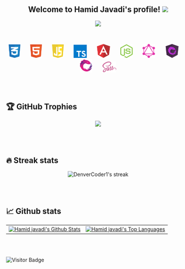 <h2 align="center">
  Welcome to Hamid Javadi's profile!
  <img src="https://media.giphy.com/media/hvRJCLFzcasrR4ia7z/giphy.gif" width="28">
</h2>

<!-- https://github.com/DenverCoder1/readme-typing-svg -->
<p align="center">
  <a href="https://github.com/DenverCoder1/readme-typing-svg">
    <img src="https://readme-typing-svg.herokuapp.com/?lines=Full-stack%20developer;10%2B%20Years%20of%20experience;Always%20learning%20new%20things&font=Fira%20Code&center=true&width=440&height=45&color=FA8B00&vCenter=true&size=22">
  </a>
</p>

<!-- Languages and tools icons section -->
<br />

<p align="center">
    <img width="32px" alt="CSS" title="CSS" src="images/css.svg"/>
    <span>&#8287;&#8287;&#8287;&#8287;&#8287;</span>
    <img width="32px" alt="HTML" title="HTML" src="images/html.svg"/>
    <span>&#8287;&#8287;&#8287;&#8287;&#8287;</span>
    <img width="32px" alt="Javascript" title="Javascript" src="images/javascript.svg"/>
    <span>&#8287;&#8287;&#8287;&#8287;&#8287;</span>
    <img width="36px" alt="TypeScript" title="TypeScript" src="images/typescript.svg"/>
    <span>&#8287;&#8287;&#8287;&#8287;&#8287;</span>
    <img width="36px" alt="Angular" title="Angular" src="images/angular.svg"/>
    <span>&#8287;&#8287;&#8287;&#8287;&#8287;</span>
    <img width="34px" alt="NodeJs" title="NodeJs" src="images/nodejs.svg"/>
    <span>&#8287;&#8287;&#8287;&#8287;&#8287;</span>
    <img width="34px" alt="GraphQL" title="GraphQL" src="images/graphql.svg"/>
    <span>&#8287;&#8287;&#8287;&#8287;&#8287;</span>
    <img width="38px" alt="NgRx" title="NgRx" src="images/ngrx.svg"/>
    <span>&#8287;&#8287;&#8287;&#8287;&#8287;</span>
    <img width="34px" alt="Rxjs" title="Rxjs" src="images/rxjs.svg"/>
    <span>&#8287;&#8287;&#8287;&#8287;&#8287;</span>
    <img width="38px" alt="Sass" title="Sass" src="images/sass.svg"/>
</p>
<br />
<br />

## 🏆 GitHub Trophies

<p align="center">
    <img src="https://github-profile-trophy.vercel.app/?username=hamidjavadi&theme=chalk&column=6" />
</p>

<!-- GitHub Readme Streak Stats - https://github.com/DenverCoder1/github-readme-streak-stats -->
<br />
<br />

## 🔥 Streak stats

<p align="center">
    <img title="🔥 Get streak stats for your profile at git.io/streak-stats" alt="DenverCoder1's streak" src="https://github-readme-streak-stats.herokuapp.com/?user=hamidjavadi&theme=highcontrast&hide_border=true"/>
</p>

<!-- https://github.com/anuraghazra/github-readme-stats -->
<br />
<br />

## 📈 Github stats

<table>
    <tbody>
        <tr>
            <td>
                <a href="https://github.com/anuraghazra/github-readme-stats">
                    <img alt="Hamid javadi's Github Stats" src="https://denvercoder1-github-readme-stats.vercel.app/api/?username=hamidjavadi&show_icons=true&count_private=true&theme=react&hide_border=true&bg_color=1F222E&title_color=FA8B00&icon_color=F8D866" height="192px"/>
                </a>
            </td>
            <td>
                <a href="https://github.com/anuraghazra/github-readme-stats">
                    <img alt="Hamid javadi's Top Languages" src="https://github-readme-stats.vercel.app/api/top-langs/?username=hamidjavadi&langs_count=8&layout=compact&theme=react&hide_border=true&bg_color=1F222E&title_color=FA8B00&icon_color=F8D866&hide=Jupyter%20Notebook" height="192px"/>
                </a>
            </td>
        </tr>
    </tbody>
</table>

<br />
<br />

![Visitor Badge](https://visitor-badge.laobi.icu/badge?page_id=hamidjavadi.hamidjavadi)
